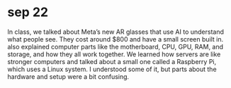 # sep 22
In class, we talked about Meta’s new AR glasses that use AI to understand what people see. They cost around $800 and have a small screen built in.  also explained computer parts like the motherboard, CPU, GPU, RAM, and storage, and how they all work together. We learned how servers are like stronger computers and talked about a small one called a Raspberry Pi, which uses a Linux system. I understood some of it, but parts about the hardware and setup were a bit confusing.